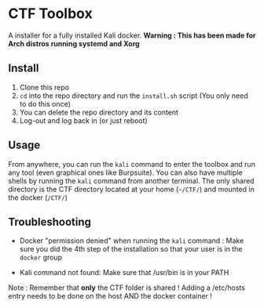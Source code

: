 # CTF Toolbox
A installer for a fully installed Kali docker.
**Warning : This has been made for Arch distros running systemd and Xorg**
## Install
1. Clone this repo
2. `cd` into the repo directory and run the `install.sh` script (You only need to do this once)
3. You can delete the repo directory and its content
4. Log-out and log back in (or just reboot)

## Usage
From anywhere, you can run the `kali` command to enter the toolbox and run any tool (even graphical ones like Burpsuite).
You can also have multiple shells by running the `kali` command from another terminal.
The only shared directory is the CTF directory located at your home (`~/CTF/`) and mounted in the docker (`/CTF/`)

## Troubleshooting
- Docker "permission denied" when running the `kali` command : Make sure you did the 4th step of the installation so that your user is in the `docker` group

- Kali command not found: Make sure that /usr/bin is in your PATH

Note : Remember that **only** the CTF folder is shared ! Adding a /etc/hosts entry needs to be done on the host AND the docker container !
